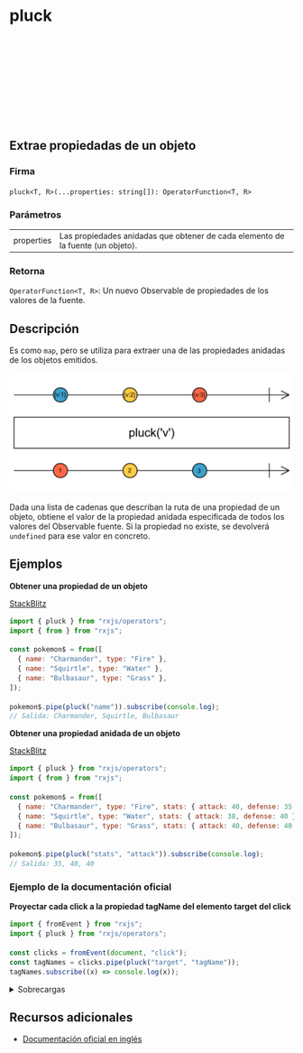 <div class="page-heading">

# pluck

<a target="_blank" href="https://github.com/ReactiveX/rxjs/blob/master/src/internal/operators/pluck.ts">
<svg>
  <use xlink:href="/assets/icons/github.svg#github"></use>
</svg>
</a>
</div>

<h2 class="subtitle"> Extrae propiedadas de un objeto
</h2>

### Firma

`pluck<T, R>(...properties: string[]): OperatorFunction<T, R>`

### Parámetros

<table>
<tr><td>properties</td><td>Las propiedades anidadas que obtener de cada elemento de la fuente (un objeto).</td></tr>
</table>

### Retorna

`OperatorFunction<T, R>`: Un nuevo Observable de propiedades de los valores de la fuente.

## Descripción

Es como `map`, pero se utiliza para extraer una de las propiedades anidadas de los objetos emitidos.

<img src="assets/images/marble-diagrams/transformation/pluck.png" alt="Diagrama de canicas del operador pluck">

Dada una lista de cadenas que describan la ruta de una propiedad de un objeto, obtiene el valor de la propiedad anidada especificada de todos los valores del Observable fuente. Si la propiedad no existe, se devolverá `undefined` para ese valor en concreto.

## Ejemplos

**Obtener una propiedad de un objeto**

<a target="_blank" href="https://stackblitz.com/edit/rxjs-pluck-2?file=index.ts">StackBlitz</a>

```javascript
import { pluck } from "rxjs/operators";
import { from } from "rxjs";

const pokemon$ = from([
  { name: "Charmander", type: "Fire" },
  { name: "Squirtle", type: "Water" },
  { name: "Bulbasaur", type: "Grass" },
]);

pokemon$.pipe(pluck("name")).subscribe(console.log);
// Salida: Charmander, Squirtle, Bulbasaur
```

**Obtener una propiedad anidada de un objeto**

<a target="_blank" href="https://stackblitz.com/edit/rxjs-pluck-3?file=index.ts">StackBlitz</a>

```javascript
import { pluck } from "rxjs/operators";
import { from } from "rxjs";

const pokemon$ = from([
  { name: "Charmander", type: "Fire", stats: { attack: 40, defense: 35 } },
  { name: "Squirtle", type: "Water", stats: { attack: 38, defense: 40 } },
  { name: "Bulbasaur", type: "Grass", stats: { attack: 40, defense: 40 } },
]);

pokemon$.pipe(pluck("stats", "attack")).subscribe(console.log);
// Salida: 35, 40, 40
```

### Ejemplo de la documentación oficial

**Proyectar cada click a la propiedad tagName del elemento target del click**

```javascript
import { fromEvent } from "rxjs";
import { pluck } from "rxjs/operators";

const clicks = fromEvent(document, "click");
const tagNames = clicks.pipe(pluck("target", "tagName"));
tagNames.subscribe((x) => console.log(x));
```

<details>
<summary>Sobrecargas</summary>
<div class="overload-container">

<div class="overload-section">

### Firma

`pluck(k1: K1): OperatorFunction<T, T[K1]>`

### Parámetros

<table>
<tr><td>k1</td><td>Tipo: <code>K1</code>.</td></tr>
</table>

### Retorna

`OperatorFunction<T, T[K1]>`

</div>

<div class="overload-section">

### Firma

`pluck(k1: K1, k2: K2): OperatorFunction<T, T[K1][k2]>`

### Parámetros

<table>
<tr><td>k1</td><td>Tipo: <code>K1</code>.</td></tr>
<tr><td>k2</td><td>Tipo: <code>K2</code>.</td></tr>
</table>

### Retorna

`OperatorFunction<T, T[K1][k2]>`

</div>

<div class="overload-section">

### Firma

`pluck(k1: K1, k2: K2, k3: K3): OperatorFunction<T, T[K1][k2][K3]>`

### Parámetros

<table>
<tr><td>k1</td><td>Tipo: <code>K1</code>.</td></tr>
<tr><td>k2</td><td>Tipo: <code>K2</code>.</td></tr>
<tr><td>k3</td><td>Tipo: <code>K3</code>.</td></tr>
</table>

### Retorna

`OperatorFunction<T, T[K1][k2][K3]>`

</div>

<div class="overload-section">

### Firma

`pluck(k1: K1, k2: K2, k3: K3, k4: K4): OperatorFunction<T, T[K1][k2][K3][k4]>`

### Parámetros

<table>
<tr><td>k1</td><td>Tipo: <code>K1</code>.</td></tr>
<tr><td>k2</td><td>Tipo: <code>K2</code>.</td></tr>
<tr><td>k3</td><td>Tipo: <code>K3</code>.</td></tr>
<tr><td>k4</td><td>Tipo: <code>K4</code>.</td></tr>
</table>

### Retorna

`OperatorFunction<T, T[K1][k2][K3][k4]>`

</div>

<div class="overload-section">

### Firma

`pluck(k1: K1, k2: K2, k3: K3, k4: K4, k5: K5): OperatorFunction<T, T[K1][k2][K3][k4][K5]>`

### Parámetros

<table>
<tr><td>k1</td><td>Tipo: <code>K1</code>.</td></tr>
<tr><td>k2</td><td>Tipo: <code>K2</code>.</td></tr>
<tr><td>k3</td><td>Tipo: <code>K3</code>.</td></tr>
<tr><td>k4</td><td>Tipo: <code>K4</code>.</td></tr>
<tr><td>k5</td><td>Tipo: <code>K5</code>.</td></tr>
</table>

### Retorna

`OperatorFunction<T, T[K1][k2][K3][k4][K5]>`

</div>

<div class="overload-section">

### Firma

`pluck(k1: K1, k2: K2, k3: K3, k4: K4, k5: K5, k6: K6): OperatorFunction<T, T[K1][k2][K3][k4][K5][k6]>`

### Parámetros

<table>
<tr><td>k1</td><td>Tipo: <code>K1</code>.</td></tr>
<tr><td>k2</td><td>Tipo: <code>K2</code>.</td></tr>
<tr><td>k3</td><td>Tipo: <code>K3</code>.</td></tr>
<tr><td>k4</td><td>Tipo: <code>K4</code>.</td></tr>
<tr><td>k5</td><td>Tipo: <code>K5</code>.</td></tr>
<tr><td>k6</td><td>Tipo: <code>K6</code>.</td></tr>
</table>

### Retorna

`OperatorFunction<T, T[K1][k2][K3][k4][K5][k6]>`

</div>

<div class="overload-section">

### Firma

`pluck(...properties: string[]): OperatorFunction<T, R>`

### Parámetros

<table>
<tr><td>properties</td><td>Tipo: <code>string[]</code>.</td></tr>
</table>

### Retorna

`OperatorFunction<T, R>`

</div>

</div>
</details>

## Recursos adicionales

- [Documentación oficial en inglés](https://rxjs-dev.firebaseapp.com/api/operators/pluck)
